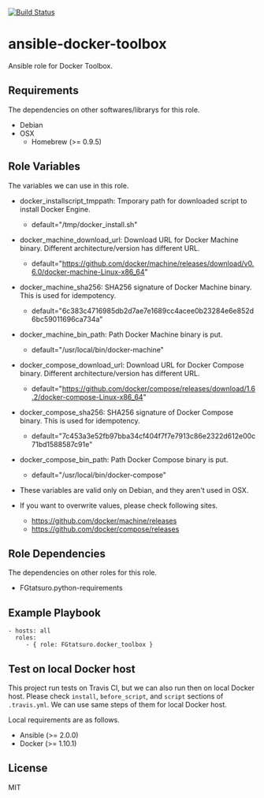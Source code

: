 [![Build Status](https://travis-ci.org/FGtatsuro/ansible-docker-toolbox.svg?branch=master)](https://travis-ci.org/FGtatsuro/ansible-docker-toolbox)

ansible-docker-toolbox
====================================

Ansible role for Docker Toolbox.

Requirements
------------

The dependencies on other softwares/librarys for this role.

- Debian
- OSX
  - Homebrew (>= 0.9.5)

Role Variables
--------------

The variables we can use in this role.

- docker_installscript_tmppath: Tmporary path for downloaded script to install Docker Engine.
  - default="/tmp/docker_install.sh"
- docker_machine_download_url: Download URL for Docker Machine binary. Different architecture/version has different URL.
  - default="https://github.com/docker/machine/releases/download/v0.6.0/docker-machine-Linux-x86_64"
- docker_machine_sha256: SHA256 signature of Docker Machine binary. This is used for idempotency.
  - default="6c383c4716985db2d7ae7e1689cc4acee0b23284e6e852d6bc59011696ca734a"
- docker_machine_bin_path: Path Docker Machine binary is put.
  - default="/usr/local/bin/docker-machine"
- docker_compose_download_url: Download URL for Docker Compose binary. Different architecture/version has different URL.
  - default="https://github.com/docker/compose/releases/download/1.6.2/docker-compose-Linux-x86_64"
- docker_compose_sha256: SHA256 signature of Docker Compose binary. This is used for idempotency.
  - default="7c453a3e52fb97bba34cf404f7f7e7913c86e2322d612e00c71bd1588587c91e"
- docker_compose_bin_path: Path Docker Compose binary is put.
  - default="/usr/local/bin/docker-compose"

- These variables are valid only on Debian, and they aren't used in OSX.
- If you want to overwrite values, please check following sites.
  - https://github.com/docker/machine/releases
  - https://github.com/docker/compose/releases

Role Dependencies
-----------------

The dependencies on other roles for this role.

- FGtatsuro.python-requirements

Example Playbook
----------------

    - hosts: all
      roles:
         - { role: FGtatsuro.docker_toolbox }

Test on local Docker host
-------------------------

This project run tests on Travis CI, but we can also run then on local Docker host.
Please check `install`, `before_script`, and `script` sections of `.travis.yml`. 
We can use same steps of them for local Docker host.

Local requirements are as follows.

- Ansible (>= 2.0.0)
- Docker (>= 1.10.1)

License
-------

MIT

